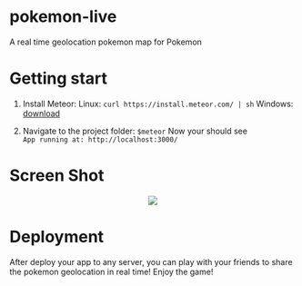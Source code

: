 # pokemon-live
A real time geolocation pokemon map for Pokemon 


# Getting start
1. Install Meteor:
   Linux: `curl https://install.meteor.com/ | sh`
   Windows: [download](https://www.meteor.com/install)
   
2. Navigate to the project folder:
   `$meteor`
   Now your should see  
   `App running at: http://localhost:3000/`
  
# Screen Shot 
<p align="center">
<img src="screenshot.png">
</p>

# Deployment
  After deploy your app to any server, you can play with your friends to share the pokemon geolocation in real time!
  Enjoy the game!
